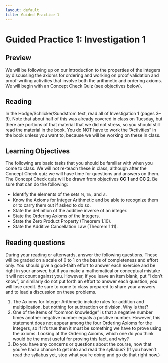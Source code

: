 ```yaml
---
layout: default
title: Guided Practice 1
---
```

# Guided Practice 1: Investigation 1

## Preview

We will be following up on our introduction to the properties of the integers by discussing the axioms for ordering and working on proof validation and proof-writing activities that involve both the arithmetic and ordering axioms. We will begin with an Concept Check Quiz (see objectives below). 

## Reading

In the Hodge/Schlicker/Sundstrom text, read all of Investigation 1 (pages 3–9). Note that about half of this was already covered in class on Tuesday, but there are portions of that material that we did not stress, so you should still read the material in the book. You do NOT have to work the “Activities” in the book unless you want to, because we will be working on these in class.

## Learning Objectives 

The following are basic tasks that you should be familiar with when you come to class. We will not re-teach these in class, although after the Concept Check quiz we will have time for questions and answers on them. The Concept Check quiz will be drawn from objectives __CC 1__ and __CC 2__. Be sure that can do the following:

+ Identify the elements of the sets $\mathbb{N}$, $\mathbb{W}$, and $\mathbb{Z}$.
+ Know the Axioms for Integer Arithmetic and be able to recognize them or to carry them out if asked to do so.
+ State the definition of the additive inverse of an integer.
+ State the Ordering Axioms of the Integers.
+ State the Zero Product Property (Theorem 1.10).
+ State the Additive Cancellation Law (Theorem 1.11).

## Reading questions

During your reading or afterwards, answer the following questions. These will be graded on a scale of 0 to 1 on the basis of completeness and effort only. You should give a good-faith effort to answer each exercise and be right in your answer, but if you make a mathematical or conceptual mistake it will not count against you. However, if you leave an item blank, put “I don’t know”, or similarly do not put forth an effort to answer each question, you will lose credit. Be sure to come to class prepared to share your answers and to lead a discussion on these problems.

1. The Axioms for Integer Arithmetic include rules for addition and multiplication, but nothing for subtraction or division. Why is that?
2. One of the items of “common knowledge” is that a negative number times another negative number equals a positive number. However, this statement does not appear among the four Ordering Axioms for the Integers, so if it’s true then it must be something we have to prove using the axioms. Looking at the Ordering Axioms, which one do you think would be the most useful for proving this fact, and why?
3. Do you have any concerns or questions about the course, now that you’ve had a chance to get into and read the syllabus? (If you haven’t read the syllabus yet, stop what you’re doing and go do that right now.)
